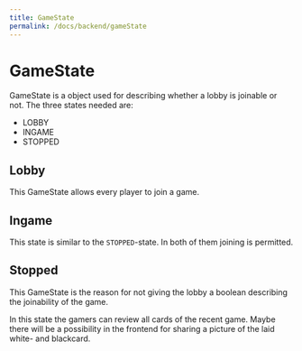 ```yaml
---
title: GameState
permalink: /docs/backend/gameState
---
```


# GameState

GameState is a object used for describing whether a lobby is joinable or not. The three states needed are:
- LOBBY
- INGAME
- STOPPED

## Lobby
This GameState allows every player to join a game.

## Ingame
This state is similar to the `STOPPED`-state. In both of them joining is permitted.

## Stopped
This GameState is the reason for not giving the lobby a boolean describing the joinability of the game.

In this state the gamers can review all cards of the recent game. Maybe there will be a possibility in the frontend for sharing a picture of the laid white- and blackcard.
